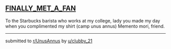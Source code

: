 ## [FINALLY_MET_A_FAN](https://www.reddit.com/r/UnusAnnus/comments/jrtgj9/finally_met_a_fan/)
To the Starbucks barista who works at my college, lady you made my day when you complimented my shirt (camp unus annus)
Memento mori, friend.

---

submitted to [r/UnusAnnus](https://www.reddit.com/r/UnusAnnus) by [u/clubby_21](https://www.reddit.com/user/clubby_21)
